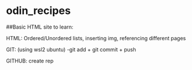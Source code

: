 # odin_recipes
##Basic HTML site to learn:

HTML: Ordered/Unordered lists, inserting img, referencing different pages

GIT: 
(using wsl2 ubuntu)
-git add + git commit + push

GITHUB: create rep
